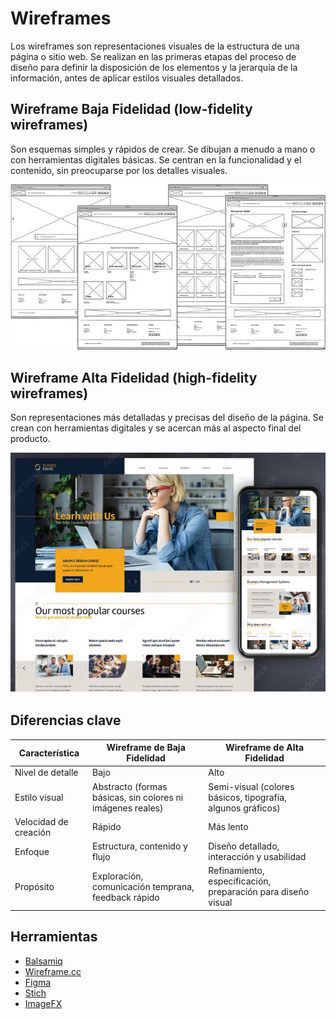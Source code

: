# Wireframes
Los wireframes son representaciones visuales de la estructura de una página o sitio web. Se realizan en las primeras etapas del proceso de diseño para definir la disposición de los elementos y la jerarquía de la información, antes de aplicar estilos visuales detallados.

## Wireframe Baja Fidelidad (low-fidelity wireframes) 
Son esquemas simples y rápidos de crear. Se dibujan a menudo a mano o con herramientas digitales básicas. Se centran en la funcionalidad y el contenido, sin preocuparse por los detalles visuales.  
<div align="center">  

![wireframe-baja-fidelidad](/02_session/images/low-fidelity-wireframe.jpg)  

</div>

## Wireframe Alta Fidelidad (high-fidelity wireframes) 
Son representaciones más detalladas y precisas del diseño de la página. Se crean con herramientas digitales y se acercan más al aspecto final del producto.  
<div align="center">  

![wireframe-alta-fidelidad](/02_session/images/high-fidelity-wireframe.jpg)  

</div>

## Diferencias clave

| Característica   | Wireframe de Baja Fidelidad     | Wireframe de Alta Fidelidad     |
|----------|-------------|------|
| Nivel de detalle | Bajo | Alto |
| Estilo visual | Abstracto (formas básicas, sin colores ni imágenes reales)   | Semi-visual (colores básicos, tipografía, algunos gráficos) |
| Velocidad de creación | Rápido | Más lento |
| Enfoque | Estructura, contenido y flujo | Diseño detallado, interacción y usabilidad |
| Propósito | Exploración, comunicación temprana, feedback rápido | Refinamiento, especificación, preparación para diseño visual |  

## Herramientas

- [Balsamiq](https://balsamiq.com)  
- [Wireframe.cc](https://wireframe.cc)  
- [Figma](https://www.figma.com/)  
- [Stich](https://stitch.withgoogle.com/) 
- [ImageFX](https://labs.google/fx/tools/image-fx)
